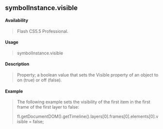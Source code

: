 ## symbolInstance.visible

#### Availability

> Flash CS5.5 Professional.

#### Usage

> symbolInstance.visible

#### Description

> Property; a boolean value that sets the Visible property of an object to on (true) or off (false).

#### Example

> The following example sets the visibility of the first item in the first frame of the first layer to false:
>
> fl.getDocumentDOM().getTimeline().layers\[0\].frames\[0\].elements\[0\].visible = false;
